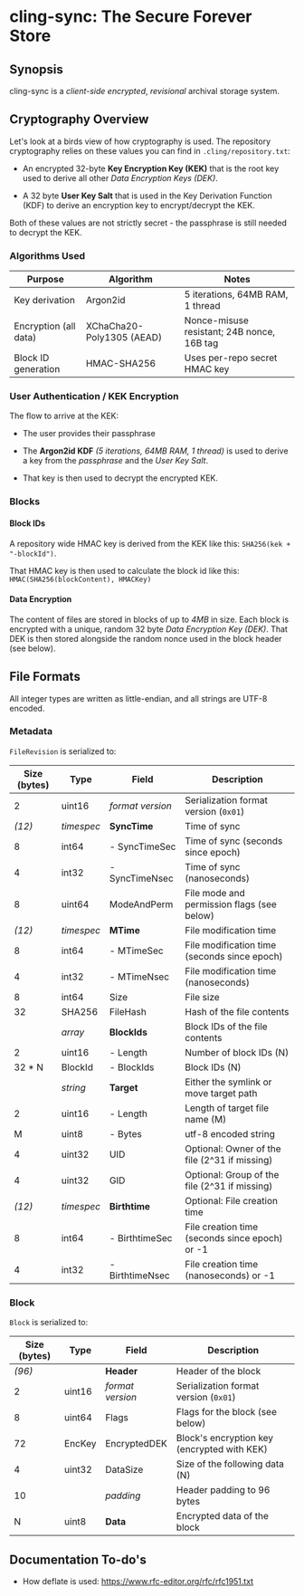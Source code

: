 # cling-sync: The Secure Forever Store

## Synopsis

cling-sync is a _client-side encrypted_, _revisional_ archival storage system.

## Cryptography Overview

Let's look at a birds view of how cryptography is used.
The repository cryptography relies on these values you can find in `.cling/repository.txt`:

- An encrypted 32-byte **Key Encryption Key (KEK)** that is the root key used to derive all other
  _Data Encryption Keys (DEK)_.

- A 32 byte **User Key Salt** that is used in the Key Derivation Function (KDF) to derive
  an encryption key to encrypt/decrypt the KEK.

Both of these values are not strictly secret - the passphrase is still needed to decrypt the KEK.

### Algorithms Used

| Purpose                  | Algorithm                   | Notes                                              |
|--------------------------|-----------------------------|-----------------------------------------------------|
| Key derivation           | Argon2id                    | 5 iterations, 64MB RAM, 1 thread                   |
| Encryption (all data)    | XChaCha20-Poly1305 (AEAD)   | Nonce-misuse resistant; 24B nonce, 16B tag         |
| Block ID generation      | HMAC-SHA256                 | Uses per-repo secret HMAC key                      |

### User Authentication / KEK Encryption

The flow to arrive at the KEK:

- The user provides their passphrase

- The **Argon2id KDF** _(5 iterations, 64MB RAM, 1 thread)_ is used to derive a key from the
  _passphrase_ and the _User Key Salt_.

- That key is then used to decrypt the encrypted KEK.

### Blocks

#### Block IDs

A repository wide HMAC key is derived from the KEK like this: `SHA256(kek + "-blockId")`.

That HMAC key is then used to calculate the block id like this: `HMAC(SHA256(blockContent), HMACKey)`

#### Data Encryption

The content of files are stored in blocks of up to _4MB_ in size. Each block is encrypted with
a unique, random 32 byte _Data Encryption Key (DEK)_. That DEK is then stored alongside the random
nonce used in the block header (see below).

## File Formats

All integer types are written as little-endian, and all strings are UTF-8 encoded.

### Metadata

`FileRevision` is serialized to:

| Size (bytes)  | Type      | Field             | Description                                   |
|----------------|-----------|--------------------|-----------------------------------------------|
| 2             | uint16    | _format version_  | Serialization format version (`0x01`)         |
| _(12)_        | _timespec_| **SyncTime**      | Time of sync                                  |
| 8             | int64     | - SyncTimeSec     | Time of sync (seconds since epoch)            |
| 4             | int32     | - SyncTimeNsec    | Time of sync (nanoseconds)                    |
| 8             | uint64    | ModeAndPerm       | File mode and permission flags (see below)    |
| _(12)_        | _timespec_| **MTime**         | File modification time                        |
| 8             | int64     | - MTimeSec        | File modification time (seconds since epoch)  | 
| 4             | int32     | - MTimeNsec       | File modification time (nanoseconds)          |
| 8             | int64     | Size              | File size                                     |
| 32            | SHA256    | FileHash          | Hash of the file contents                     |
|               | _array_   | **BlockIds**      | Block IDs of the file contents                |
| 2             | uint16    | - Length          | Number of block IDs (N)                       |
| 32 * N        | BlockId   | - BlockIds        | Block IDs (N)                                 |
|               | _string_  | **Target**        | Either the symlink or move target path        |
| 2             | uint16    | - Length          | Length of target file name (M)                |
| M             | uint8     | - Bytes           | utf-8 encoded string                          |
| 4             | uint32    | UID               | Optional: Owner of the file (2^31 if missing) |
| 4             | uint32    | GID               | Optional: Group of the file (2^31 if missing) |
| _(12)_        | _timespec_| **Birthtime**     | Optional: File creation time                  |
| 8             | int64     | - BirthtimeSec    | File creation time (seconds since epoch) or -1|
| 4             | int32     | - BirthtimeNsec   | File creation time (nanoseconds) or -1        |


### Block

`Block` is serialized to:

| Size (bytes)  | Type      | Field             | Description                                   |
|----------------|-----------|--------------------|-----------------------------------------------|
| _(96)_        |           | **Header**        | Header of the block                           |
| 2             | uint16    | _format version_  | Serialization format version (`0x01`)         |
| 8             | uint64    | Flags             | Flags for the block (see below)               |
| 72            | EncKey    | EncryptedDEK      | Block's encryption key (encrypted with KEK)   |
| 4             | uint32    | DataSize          | Size of the following data (N)                |
| 10            |           | _padding_         | Header padding to 96 bytes                    |
| N             | uint8     | **Data**          | Encrypted data of the block                   |

## Documentation To-do's

- How deflate is used: https://www.rfc-editor.org/rfc/rfc1951.txt
